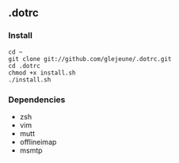 ## .dotrc 

### Install

    cd ~
    git clone git://github.com/glejeune/.dotrc.git
    cd .dotrc
    chmod +x install.sh
    ./install.sh

### Dependencies

* zsh
* vim
* mutt
* offlineimap
* msmtp
